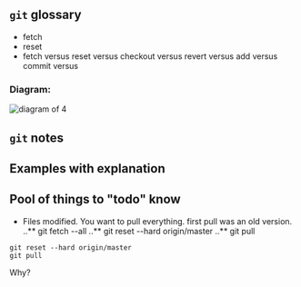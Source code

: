 ## `git` glossary

* fetch
* reset
* fetch versus reset versus checkout versus revert versus add versus commit versus 

### Diagram:
![diagram of 4](https://i.stack.imgur.com/RPeKg.png)

## `git` notes

## Examples with explanation

## Pool of things to "todo" know

* Files modified. You want to pull everything. first pull was an old version.
..** git fetch --all
..** git reset --hard origin/master
..** git pull

```git fetch --all
git reset --hard origin/master
git pull
```

Why?
